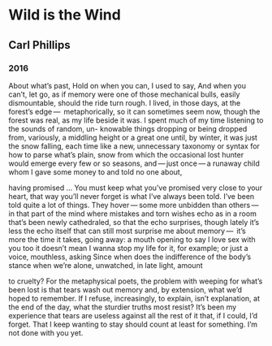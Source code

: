 # Wild is the Wind
## Carl Phillips
### 2016

About what’s past, Hold on when you can, I used to say,
And when you can’t, let go, as if memory were one of those
mechanical bulls, easily dismountable, should the ride
turn rough. I lived, in those days, at the forest’s edge — 
metaphorically, so it can sometimes seem now, though
the forest was real, as my life beside it was. I spent
much of my time listening to the sounds of random, un-
knowable things dropping or being dropped from, variously,
a middling height or a great one until, by winter, it was
just the snow falling, each time like a new, unnecessary
taxonomy or syntax for how to parse what’s plain, snow
from which the occasional lost hunter would emerge
every few or so seasons, and — just once — a runaway child
whom I gave some money to and told no one about,

having promised ... You must keep what you’ve promised
very close to your heart, that way you’ll never forget
is what I’ve always been told. I’ve been told quite
a lot of things. They hover — some more unbidden than
others — in that part of the mind where mistakes and torn
wishes echo as in a room that’s been newly cathedraled,
so that the echo surprises, though lately it’s less the echo
itself that can still most surprise me about memory — 
it’s more the time it takes, going away: a mouth opening
to say I love sex with you too it doesn’t mean I wanna stop
my life for it, for example; or just a voice, mouthless,
asking Since when does the indifference of the body’s
stance when we’re alone, unwatched, in late light, amount

to cruelty? For the metaphysical poets, the problem
with weeping for what’s been lost is that tears
wash out memory and, by extension, what we’d hoped
to remember. If I refuse, increasingly, to explain, isn’t
explanation, at the end of the day, what the sturdier
truths most resist? It’s been my experience that
tears are useless against all the rest of it that, if I
could, I’d forget. That I keep wanting to stay should
count at least for something. I’m not done with you yet.
